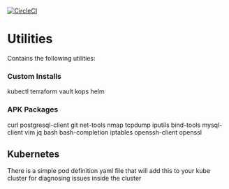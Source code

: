 [![CircleCI](https://circleci.com/gh/sudermanjr/utilities/tree/master.svg?style=svg)](https://circleci.com/gh/sudermanjr/utilities/tree/master)

# Utilities

Contains the following utilities:

### Custom Installs
kubectl
terraform
vault
kops
helm

### APK Packages
curl
postgresql-client
git
net-tools
nmap
tcpdump
iputils
bind-tools
mysql-client
vim
jq
bash
bash-completion
iptables
openssh-client
openssl

## Kubernetes

There is a simple pod definition yaml file that will add this to your kube cluster for diagnosing issues inside the cluster
